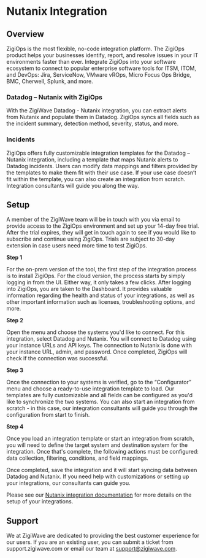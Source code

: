 # Nutanix Integration


## Overview

ZigiOps is the most flexible, no-code integration platform. The ZigiOps product
helps your businesses identify, report, and resolve issues in your IT 
environments faster than ever. Integrate ZigiOps into your software ecosystem to connect to popular enterprise 
software tools for ITSM, ITOM, and DevOps: Jira, ServiceNow, VMware 
vROps, Micro Focus Ops Bridge, BMC, Cherwell, Splunk, and more.

### Datadog – Nutanix with ZigiOps

With the ZigiWave Datadog - Nutanix integration, you can extract alerts from Nutanix and populate them in Datadog. ZigiOps syncs all fields such as the incident summary, detection method, severity, status, and more.

### Incidents

ZigiOps offers fully customizable integration templates for the Datadog – Nutanix integration, including a template that maps Nutanix alerts to Datadog incidents. Users can modify data mappings and filters provided by the templates to make them fit with their use case. If your use case doesn’t fit within the template, you can also create an integration from scratch. Integration consultants will guide you along the way.

## Setup

A member of the ZigiWave team will be in touch with you via email to provide access to the ZigiOps environment and set up your 14-day free trial. After the trial expires, they will get in touch again to see if you would like to subscribe and continue using ZigiOps. Trials are subject to 30-day extension in case users need more time to test ZigiOps.

**Step 1**

For the on-prem version of the tool, the first step of the integration process is to install ZigiOps. For the cloud version, the process starts by simply logging in from the UI. Either way, it only takes a few clicks.
After logging into ZigiOps, you are taken to the Dashboard. It provides valuable information regarding the health and status of your integrations, as well as other important information such as licenses, troubleshooting options, and more.  


**Step 2**

Open the menu and choose the systems you'd like to connect. For this integration, select Datadog and Nutanix. You will connect to Datadog using your instance URLs and API keys. The connection to Nutanix is done with your instance URL, admin, and password. Once completed, ZigiOps will check if the connection was successful.

**Step 3**

Once the connection to your systems is verified, go to the “Configurator” menu and choose a ready-to-use integration template to load. Our templates are fully customizable and all fields can be configured as you'd like to synchronize the two systems. You can also start an integration from scratch - in this case, our integration consultants will guide you through the configuration from start to finish.

**Step 4**

Once you load an integration template or start an integration from scratch, you will need to define the target system and destination system for the integration. Once that's complete, the following actions must be configured: data collection, filtering, conditions, and field mappings. 

Once completed, save the integration and it will start syncing data between Datadog and Nutanix. If you need help with customizations or setting up your integrations, our consultants can guide you.


Please see our [Nutanix integration documentation](https://zigiwave.com/nutanix-integrations/) for more details on the setup of your integrations.

## Support

We at ZigiWave are dedicated to providing the best customer experience 
for our users.  If you are an existing user, you can submit a ticket from 
support.zigiwave.com or email our team at support@zigiwave.com. 
